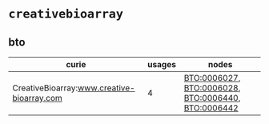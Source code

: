 # `creativebioarray`

## bto

| curie                                      |   usages | nodes                                                                                                                                                                                                                                      |
|--------------------------------------------|----------|--------------------------------------------------------------------------------------------------------------------------------------------------------------------------------------------------------------------------------------------|
| CreativeBioarray:www.creative-bioarray.com |        4 | [BTO:0006027](http://purl.obolibrary.org/obo/BTO_0006027), [BTO:0006028](http://purl.obolibrary.org/obo/BTO_0006028), [BTO:0006440](http://purl.obolibrary.org/obo/BTO_0006440), [BTO:0006442](http://purl.obolibrary.org/obo/BTO_0006442) |

